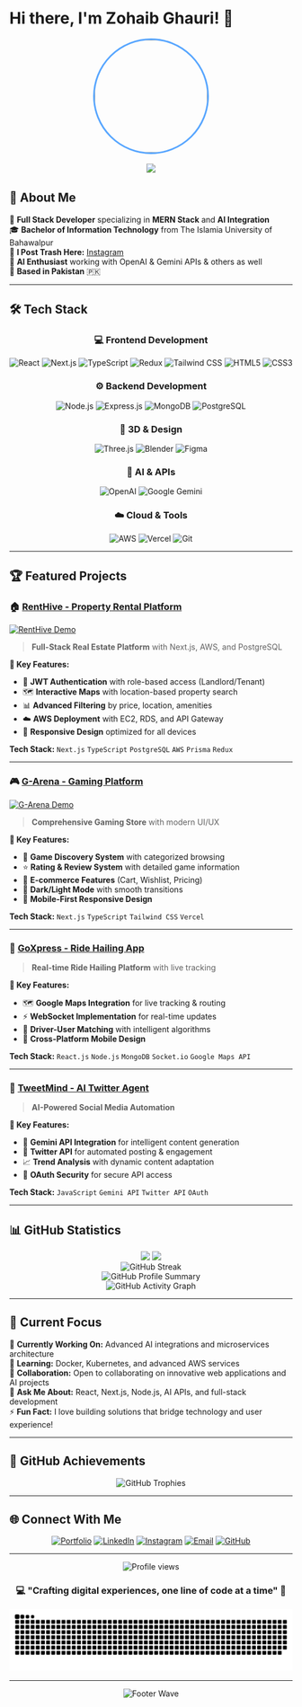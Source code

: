 # Hi there, I'm Zohaib Ghauri! 👋

<div align="center">
  <img width="200" height="200" src="https://avatars.githubusercontent.com/u/zghauri8?v=4" style="border-radius: 50%; border: 3px solid #58a6ff;"/>
  <br><br>
  <img src="https://readme-typing-svg.herokuapp.com/?lines=Full+Stack+Developer;MERN+Stack+Specialist;AI+Integration+Expert;React+%26+Next.js+Developer&font=Fira%20Code&center=true&width=440&height=45&color=58a6ff&vCenter=true&size=22">
</div>

## 🚀 About Me

🎯 **Full Stack Developer** specializing in **MERN Stack** and **AI Integration**  
🎓 **Bachelor of Information Technology** from The Islamia University of Bahawalpur  
📸 **I Post Trash Here:** [Instagram](https://instagram.com/zohaibghaurii)  
🌟 **AI Enthusiast** working with OpenAI & Gemini APIs & others as well  
📍 **Based in Pakistan** 🇵🇰  

---

## 🛠️ Tech Stack

<div align="center">

### 💻 Frontend Development
![React](https://img.shields.io/badge/React-20232A?style=for-the-badge&logo=react&logoColor=61DAFB)
![Next.js](https://img.shields.io/badge/Next.js-000000?style=for-the-badge&logo=next.js&logoColor=white)
![TypeScript](https://img.shields.io/badge/TypeScript-007ACC?style=for-the-badge&logo=typescript&logoColor=white)
![Redux](https://img.shields.io/badge/Redux-593D88?style=for-the-badge&logo=redux&logoColor=white)
![Tailwind CSS](https://img.shields.io/badge/Tailwind_CSS-38B2AC?style=for-the-badge&logo=tailwind-css&logoColor=white)
![HTML5](https://img.shields.io/badge/HTML5-E34F26?style=for-the-badge&logo=html5&logoColor=white)
![CSS3](https://img.shields.io/badge/CSS3-1572B6?style=for-the-badge&logo=css3&logoColor=white)

### ⚙️ Backend Development
![Node.js](https://img.shields.io/badge/Node.js-43853D?style=for-the-badge&logo=node.js&logoColor=white)
![Express.js](https://img.shields.io/badge/Express.js-404D59?style=for-the-badge&logo=express&logoColor=white)
![MongoDB](https://img.shields.io/badge/MongoDB-4EA94B?style=for-the-badge&logo=mongodb&logoColor=white)
![PostgreSQL](https://img.shields.io/badge/PostgreSQL-316192?style=for-the-badge&logo=postgresql&logoColor=white)

### 🎨 3D & Design
![Three.js](https://img.shields.io/badge/Three.js-000000?style=for-the-badge&logo=three.js&logoColor=white)
![Blender](https://img.shields.io/badge/Blender-F5792A?style=for-the-badge&logo=blender&logoColor=white)
![Figma](https://img.shields.io/badge/Figma-F24E1E?style=for-the-badge&logo=figma&logoColor=white)

### 🤖 AI & APIs
![OpenAI](https://img.shields.io/badge/OpenAI-412991?style=for-the-badge&logo=openai&logoColor=white)
![Google Gemini](https://img.shields.io/badge/Google_Gemini-4285F4?style=for-the-badge&logo=google&logoColor=white)

### ☁️ Cloud & Tools
![AWS](https://img.shields.io/badge/AWS-232F3E?style=for-the-badge&logo=amazon-aws&logoColor=white)
![Vercel](https://img.shields.io/badge/Vercel-000000?style=for-the-badge&logo=vercel&logoColor=white)
![Git](https://img.shields.io/badge/Git-F05032?style=for-the-badge&logo=git&logoColor=white)

</div>

---

## 🏆 Featured Projects

### 🏠 **[RentHive - Property Rental Platform](https://github.com/zghauri8/RentHive)**
[![RentHive Demo](https://img.shields.io/badge/🌐_Live_Demo-FF5722?style=for-the-badge)](https://main.d3cdcqx8wyv7ku.amplifyapp.com)

> **Full-Stack Real Estate Platform** with Next.js, AWS, and PostgreSQL

**🌟 Key Features:**
- 🔐 **JWT Authentication** with role-based access (Landlord/Tenant)
- 🗺️ **Interactive Maps** with location-based property search
- 📊 **Advanced Filtering** by price, location, amenities
- ☁️ **AWS Deployment** with EC2, RDS, and API Gateway
- 📱 **Responsive Design** optimized for all devices

**Tech Stack:** `Next.js` `TypeScript` `PostgreSQL` `AWS` `Prisma` `Redux`

---

### 🎮 **[G-Arena - Gaming Platform](https://github.com/zghauri8/G-Arena)**
[![G-Arena Demo](https://img.shields.io/badge/🌐_Live_Demo-4CAF50?style=for-the-badge)](https://g-arena-jrez.vercel.app)

> **Comprehensive Gaming Store** with modern UI/UX

**🌟 Key Features:**
- 🎯 **Game Discovery System** with categorized browsing
- ⭐ **Rating & Review System** with detailed game information
- 🛒 **E-commerce Features** (Cart, Wishlist, Pricing)
- 🌙 **Dark/Light Mode** with smooth transitions
- 📱 **Mobile-First Responsive Design**

**Tech Stack:** `Next.js` `TypeScript` `Tailwind CSS` `Vercel`

---

### 🚗 **[GoXpress - Ride Hailing App](https://github.com/zghauri8/GoXpress)**

> **Real-time Ride Hailing Platform** with live tracking

**🌟 Key Features:**
- 🗺️ **Google Maps Integration** for live tracking & routing
- ⚡ **WebSocket Implementation** for real-time updates
- 👥 **Driver-User Matching** with intelligent algorithms
- 📱 **Cross-Platform Mobile Design**

**Tech Stack:** `React.js` `Node.js` `MongoDB` `Socket.io` `Google Maps API`

---

### 🤖 **[TweetMind - AI Twitter Agent](https://github.com/zghauri8/TweetMind)**

> **AI-Powered Social Media Automation**

**🌟 Key Features:**
- 🧠 **Gemini API Integration** for intelligent content generation
- 🔄 **Twitter API** for automated posting & engagement
- 📈 **Trend Analysis** with dynamic content adaptation
- 🔐 **OAuth Security** for secure API access

**Tech Stack:** `JavaScript` `Gemini API` `Twitter API` `OAuth`

---

## 📊 GitHub Statistics

<div align="center">
  <img height="180em" src="https://github-readme-stats.vercel.app/api?username=zghauri8&show_icons=true&theme=tokyonight&include_all_commits=true&count_private=true&hide_border=true&cache_seconds=86400"/>
  <img height="180em" src="https://github-readme-stats.vercel.app/api/top-langs/?username=zghauri8&layout=compact&langs_count=8&theme=tokyonight&hide_border=true"/>
</div>

<div align="center">
  <img src="https://github-readme-streak-stats.herokuapp.com/?user=zghauri8&theme=tokyonight&hide_border=true" alt="GitHub Streak" />
</div>

<div align="center">
  <img src="https://github-profile-summary-cards.vercel.app/api/cards/profile-details?username=zghauri8&theme=tokyonight&cache_seconds=86400" alt="GitHub Profile Summary"/>
</div>

<div align="center">
  <img src="https://github-readme-activity-graph.vercel.app/graph?username=zghauri8&theme=tokyo-night&hide_border=true&area=true&cache_seconds=86400" alt="GitHub Activity Graph"/>
</div>

---

## 🎯 Current Focus

🔭 **Currently Working On:** Advanced AI integrations and microservices architecture  
🌱 **Learning:** Docker, Kubernetes, and advanced AWS services  
👯 **Collaboration:** Open to collaborating on innovative web applications and AI projects  
💬 **Ask Me About:** React, Next.js, Node.js, AI APIs, and full-stack development  
⚡ **Fun Fact:** I love building solutions that bridge technology and user experience!

---

## 🏅 GitHub Achievements

<div align="center">
  <img src="https://github-profile-trophy.vercel.app/?username=zghauri8&theme=tokyonight&no-frame=true&row=1&column=6" alt="GitHub Trophies"/>
</div>

---

## 🌐 Connect With Me

<div align="center">
  
[![Portfolio](https://img.shields.io/badge/Portfolio-FF5722?style=for-the-badge&logo=todoist&logoColor=white)](https://portfolio-ghauri.vercel.app)
[![LinkedIn](https://img.shields.io/badge/LinkedIn-0077B5?style=for-the-badge&logo=linkedin&logoColor=white)](https://linkedin.com/in/zohaib-ghauri)
[![Instagram](https://img.shields.io/badge/Instagram-E4405F?style=for-the-badge&logo=instagram&logoColor=white)](https://instagram.com/zohaibghaurii)
[![Email](https://img.shields.io/badge/Email-D14836?style=for-the-badge&logo=gmail&logoColor=white)](mailto:zohaibg488@gmail.com)
[![GitHub](https://img.shields.io/badge/GitHub-100000?style=for-the-badge&logo=github&logoColor=white)](https://github.com/zghauri8)

</div>

---

<div align="center">
  <img src="https://komarev.com/ghpvc/?username=zghauri8&color=58a6ff&style=for-the-badge&label=Profile+Views" alt="Profile views" />
</div>

<div align="center">
  <h3>💻 "Crafting digital experiences, one line of code at a time" 🚀</h3>
  
  <img src="https://raw.githubusercontent.com/platane/snk/output/github-contribution-grid-snake-dark.svg" alt="GitHub Contribution Snake"/>
</div>

---

<div align="center">
  <img src="https://capsule-render.vercel.app/api?type=waving&color=gradient&customColorList=6&height=120&section=footer&text=Thanks%20for%20visiting!&fontSize=20&fontColor=ffffff&animation=twinkling" alt="Footer Wave"/>
</div>
